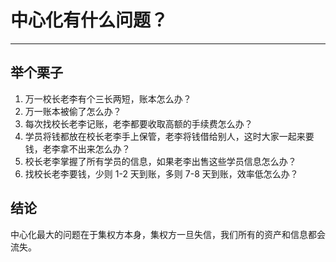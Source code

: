 # 中心化有什么问题？

---

## 举个栗子

1. 万一校长老李有个三长两短，账本怎么办？
2. 万一账本被偷了怎么办？
3. 每次找校长老李记账，老李都要收取高额的手续费怎么办？
4. 学员将钱都放在校长老李手上保管，老李将钱借给别人，这时大家一起来要钱，老李拿不出来怎么办？
5. 校长老李掌握了所有学员的信息，如果老李出售这些学员信息怎么办？
6. 找校长老李要钱，少则 1-2 天到账，多则 7-8 天到账，效率低怎么办？

## 结论

中心化最大的问题在于集权方本身，集权方一旦失信，我们所有的资产和信息都会流失。
